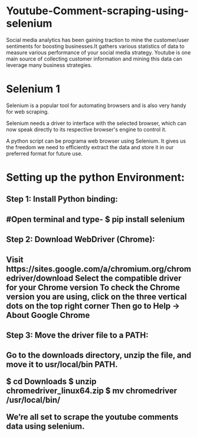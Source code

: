 # Youtube-Comment-scraping-using-selenium
Social media analytics has been gaining traction to mine the customer/user sentiments for boosting businesses.It gathers various statistics of data to measure various performance of your social media strategy. Youtube is one main source of collecting customer information and mining this data can leverage many business strategies.


<h1>Selenium 1</h1>

<p>Selenium is a popular tool for automating browsers and is also very handy for web scraping.<p>

<p>Selenium needs a driver to interface with the selected browser, which can now speak directly to its respective browser's engine to control it.<p>

<p>A python script can be programa web browser using Selenium. It gives us the freedom we need to efficiently extract the data and store it in our preferred format for future use.<p>

<h1>Setting up the python Environment: </h1>

<h2>Step 1: Install Python binding:<h2>

#Open terminal and type-
$ pip install selenium

<h2>Step 2: Download WebDriver (Chrome):<h2>

<p>Visit https://sites.google.com/a/chromium.org/chromedriver/download 
Select the compatible driver for your Chrome version
To check the Chrome version you are using, click on the three vertical dots on the top right corner
Then go to Help -> About Google Chrome<p>

<h2>Step 3: Move the driver file to a PATH:<h2>

<p>Go to the downloads directory, unzip the file, and move it to usr/local/bin PATH.

$ cd Downloads
$ unzip chromedriver_linux64.zip
$ mv chromedriver /usr/local/bin/

We’re all set to scrape the youtube comments data using selenium.<p>

